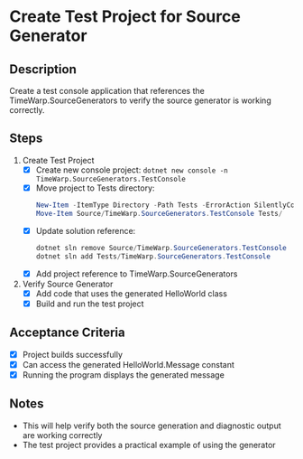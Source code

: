 # Create Test Project for Source Generator

## Description
Create a test console application that references the TimeWarp.SourceGenerators to verify the source generator is working correctly.

## Steps
1. Create Test Project
   - [x] Create new console project: `dotnet new console -n TimeWarp.SourceGenerators.TestConsole`
   - [x] Move project to Tests directory:
     ```powershell
     New-Item -ItemType Directory -Path Tests -ErrorAction SilentlyContinue
     Move-Item Source/TimeWarp.SourceGenerators.TestConsole Tests/
     ```
   - [x] Update solution reference:
     ```powershell
     dotnet sln remove Source/TimeWarp.SourceGenerators.TestConsole
     dotnet sln add Tests/TimeWarp.SourceGenerators.TestConsole
     ```
   - [x] Add project reference to TimeWarp.SourceGenerators

2. Verify Source Generator
   - [x] Add code that uses the generated HelloWorld class
   - [x] Build and run the test project
   
## Acceptance Criteria
- [x] Project builds successfully
- [x] Can access the generated HelloWorld.Message constant
- [x] Running the program displays the generated message

## Notes
- This will help verify both the source generation and diagnostic output are working correctly
- The test project provides a practical example of using the generator
